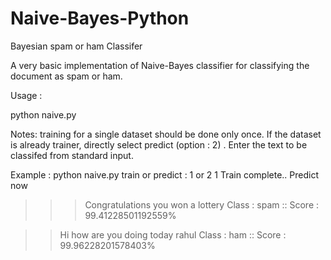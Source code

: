 # Naive-Bayes-Python
Bayesian spam or ham Classifer

A very basic implementation of Naive-Bayes classifier for classifying the document as spam or ham.

Usage :

python naive.py


Notes:
training for a single dataset should be done only once. If the dataset is already trainer, directly select predict (option : 2) .
Enter the text to be classifed from standard input.

Example :
python naive.py
train or predict : 1 or 2
1
Train complete.. Predict now
>>> Congratulations you won a lottery
Class : spam :: Score : 99.41228501192559%

>> Hi how are you doing today rahul
Class : ham :: Score : 99.96228201578403%
